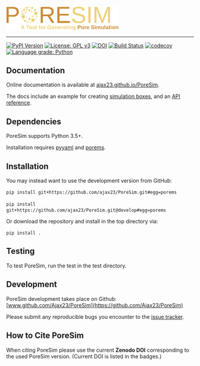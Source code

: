 <img src="https://github.com/Ajax23/PoreSim/blob/master/docsrc/pics/logo_text_sub.svg" width="60%">

--------------------------------------

[![PyPI Version](https://img.shields.io/badge/PyPI-0.1.0-orange)](https://pypi.org/project/PoreSim/)
[![License: GPL v3](https://img.shields.io/badge/License-GPLv3-blue.svg)](https://github.com/Ajax23/PoreSim/blob/master/LICENSE)
[![DOI](https://zenodo.org/badge/DOI/10.5281/zenodo.4525195.svg)](https://doi.org/10.5281/zenodo.XXXXXXX)
[![Build Status](https://travis-ci.com/Ajax23/PoreSim.svg?branch=master)](https://travis-ci.com/Ajax23/PoreSim)
[![codecov](https://codecov.io/gh/Ajax23/PoreSim/branch/master/graph/badge.svg)](https://codecov.io/gh/Ajax23/PoreSim)
[![Language grade: Python](https://img.shields.io/lgtm/grade/python/g/Ajax23/PoreSim.svg?logo=lgtm&logoWidth=18)](https://lgtm.com/projects/g/Ajax23/PoreSim/context:python)

## Documentation

Online documentation is available at [ajax23.github.io/PoreSim](http://ajax23.github.io/PoreSim).

The docs include an example for creating [simulation boxes](http://ajax23.github.io/PoreSim/simulation.html), and an [API reference](http://ajax23.github.io/PoreSim/api.html).


## Dependencies

PoreSim supports Python 3.5+.

Installation requires [pyyaml](https://pypi.org/project/PyYAML/) and [porems](https://pypi.org/project/porems/).


## Installation

You may instead want to use the development version from GitHub:

    pip install git+https://github.com/ajax23/PoreSim.git#egg=porems

    pip install git+https://github.com/ajax23/PoreSim.git@develop#egg=porems

Or download the repository and install in the top directory via:

    pip install .


## Testing

To test PoreSim, run the test in the test directory.


## Development

PoreSim development takes place on Github: [www.github.com/Ajax23/PoreSim](https://github.com/Ajax23/PoreSim)

Please submit any reproducible bugs you encounter to the [issue tracker](https://github.com/Ajax23/PoreSim/issues).


## How to Cite PoreSim

When citing PoreSim please use the current **Zenodo DOI** corresponding to the used PoreSim version. (Current DOI is listed in the badges.)

